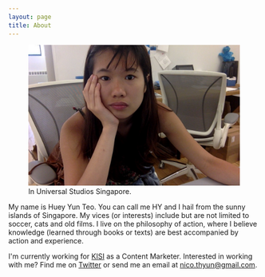 ```yaml
---
layout: page
title: About
---
```

<figure>
<img src="/images/huey-yun-teo-resume.JPG" class="imgbleed">
<figcaption>In Universal Studios Singapore. </figcaption>
</figure>

My name is Huey Yun Teo. You can call me HY and I hail from the sunny islands of Singapore. My vices (or interests) include but are not limited to soccer, cats and old films. I live on the philosophy of action, where I believe knowledge (learned through books or texts) are best accompanied by action and experience.

I'm currently working for [KISI](http://getkisi.com/ "KISI") as a Content Marketer. Interested in working with me? Find me on [Twitter](http://twitter.com/nicothyun "HY on Twitter") or send me an email at nico.thyun@gmail.com.
